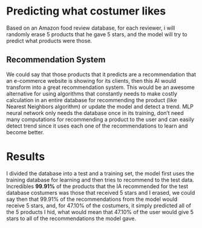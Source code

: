 # Predicting what costumer likes

Based on an Amazon food review database, for each reviewer, i will randomly erase 5 products that he gave 5 stars, and the model will try to predict what products were those.

## Recommendation System

We could say that those products that it predicts are a recommendation that an e-commerce website is showing for its clients, then this AI would transform into a great recommendation system. This would be an awesome alternative for using algorithms that constantly needs to make costly calculation in an entire database for recommending the product (like Nearest Neighbors algorithm) or update the model and detect a trend. MLP neural network only needs the database once in its training, don’t need many computations for recommending a product to the user and can easily detect trend since it uses each one of the recommendations to learn and become better.

# Results

I divided the database into a test and a training set, the model first uses the training database for learning and then tries to recommend to the test data. Incredibles **99.91%** of the products that the IA recommended for the test database costumers was those that received 5 stars and I erased, we could say then that 99.91% of the recommendations from the model would receive 5 stars, and, for 47.10% of the costumers, it simply predicted all of the 5 products I hid, what would mean that 47.10% of the user would give 5 stars to all of the recommendations the model gave.
